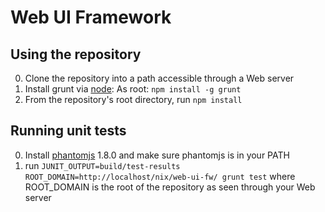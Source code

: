 # Web UI Framework

## Using the repository
0. Clone the repository into a path accessible through a Web server
1. Install grunt via [node](http://nodejs.org/): As root: ```npm install -g grunt```
2. From the repository's root directory, run ```npm install```

## Running unit tests
0. Install [phantomjs](http://phantomjs.org/) 1.8.0 and make sure phantomjs is in your PATH
1. run ```JUNIT_OUTPUT=build/test-results ROOT_DOMAIN=http://localhost/nix/web-ui-fw/ grunt test``` where ROOT_DOMAIN is the root of the repository as seen through your Web server
